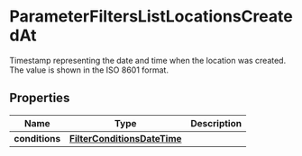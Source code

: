 

# ParameterFiltersListLocationsCreatedAt

Timestamp representing the date and time when the location was created. The value is shown in the ISO 8601 format.

## Properties

| Name | Type | Description |
|------------ | ------------- | ------------- |
|**conditions** | [**FilterConditionsDateTime**](FilterConditionsDateTime.md) |  |



